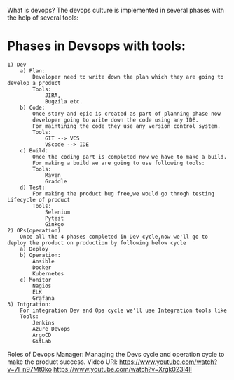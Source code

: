What is devops?
    The devops culture is implemented in several phases with the help of several tools:

# Phases in Devsops with tools:
    1) Dev
        a) Plan:
            Developer need to write down the plan which they are going to develop a product
            Tools: 
                JIRA, 
                Bugzila etc.
        b) Code:
            Once story and epic is created as part of planning phase now
            developer going to write down the code using any IDE.
            For maintining the code they use any version control system.
            Tools:
                GIT --> VCS
                VScode --> IDE
        c) Build:
            Once the coding part is completed now we have to make a build.
            For making a build we are going to use following tools:
            Tools:
                Maven
                Graddle
        d) Test:
            For making the product bug free,we would go throgh testing Lifecycle of product
            Tools:
                Selenium
                Pytest
                Ginkgo
    2) OPs(operation)
        Once all the 4 phases completed in Dev cycle,now we'll go to deploy the product on production by following below cycle
        a) Deploy
        b) Operation:
            Ansible
            Docker
            Kubernetes
        c) Monitor
            Nagios
            ELK
            Grafana
    3) Intgration:
        For integration Dev and Ops cycle we'll use Integration tools like
        Tools:
            Jenkins
            Azure Devops
            ArgoCD
            GitLab

Roles of Devops Manager:
    Managing the Devs cycle and operation cycle to make the product success.
Video URl:
 https://www.youtube.com/watch?v=7l_n97Mt0ko
 https://www.youtube.com/watch?v=Xrgk023l4lI
